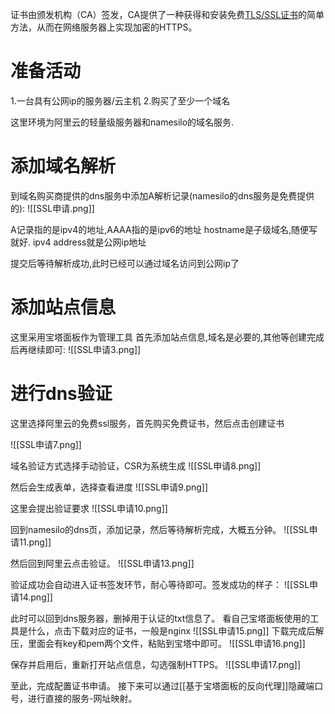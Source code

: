 
证书由颁发机构（CA）签发，CA提供了一种获得和安装免费[TLS/SSL证书](https://link.juejin.cn/?target=https%3A%2F%2Fwww.digitalocean.com%2Fcommunity%2Ftutorials%2Fopenssl-essentials-working-with-ssl-certificates-private-keys-and-csrs "https://www.digitalocean.com/community/tutorials/openssl-essentials-working-with-ssl-certificates-private-keys-and-csrs")的简单方法，从而在网络服务器上实现加密的HTTPS。



# 准备活动
1.一台具有公网ip的服务器/云主机
2.购买了至少一个域名

这里环境为阿里云的轻量级服务器和namesilo的域名服务.
# 添加域名解析
到域名购买商提供的dns服务中添加A解析记录(namesilo的dns服务是免费提供的):
![[SSL申请.png]]

A记录指的是ipv4的地址,AAAA指的是ipv6的地址
hostname是子级域名,随便写就好.
ipv4 address就是公网ip地址

提交后等待解析成功,此时已经可以通过域名访问到公网ip了

# 添加站点信息
这里采用宝塔面板作为管理工具
首先添加站点信息,域名是必要的,其他等创建完成后再继续即可:
![[SSL申请3.png]]




# 进行dns验证

这里选择阿里云的免费ssl服务，首先购买免费证书，然后点击创建证书

![[SSL申请7.png]]

域名验证方式选择手动验证，CSR为系统生成
![[SSL申请8.png]]

然后会生成表单，选择查看进度
![[SSL申请9.png]]

这里会提出验证要求
![[SSL申请10.png]]

回到namesilo的dns页，添加记录，然后等待解析完成，大概五分钟。
![[SSL申请11.png]]

然后回到阿里云点击验证。
![[SSL申请13.png]]

验证成功会自动进入证书签发环节，耐心等待即可。签发成功的样子：
![[SSL申请14.png]]

此时可以回到dns服务器，删掉用于认证的txt信息了。
看自己宝塔面板使用的工具是什么，点击下载对应的证书，一般是nginx
![[SSL申请15.png]]
下载完成后解压，里面会有key和pem两个文件，粘贴到宝塔中即可。
![[SSL申请16.png]]

保存并启用后，重新打开站点信息，勾选强制HTTPS。
![[SSL申请17.png]]


至此，完成配置证书申请。
接下来可以通过[[基于宝塔面板的反向代理]]隐藏端口号，进行直接的服务-网址映射。


